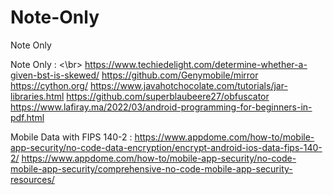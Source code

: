 # Note-Only
Note Only

Note Only :  <\br>
https://www.techiedelight.com/determine-whether-a-given-bst-is-skewed/
https://github.com/Genymobile/mirror 
https://cython.org/ 
https://www.javahotchocolate.com/tutorials/jar-libraries.html 
https://github.com/superblaubeere27/obfuscator 
https://www.lafiray.ma/2022/03/android-programming-for-beginners-in-pdf.html 

Mobile Data with FIPS 140-2 : 
https://www.appdome.com/how-to/mobile-app-security/no-code-data-encryption/encrypt-android-ios-data-fips-140-2/ 
https://www.appdome.com/how-to/mobile-app-security/no-code-mobile-app-security/comprehensive-no-code-mobile-app-security-resources/
